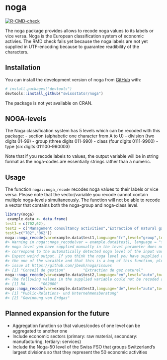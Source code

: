 
<!-- README.md is generated from README.Rmd. Please edit that file -->

# noga

<!-- badges: start -->

[![R-CMD-check](https://github.com/SwissStatsR/noga/actions/workflows/R-CMD-check.yaml/badge.svg)](https://github.com/SwissStatsR/noga/actions/workflows/R-CMD-check.yaml)
<!-- badges: end -->

The noga package provides allows to recode noga values to its labels or
vice versa. Noga is the European classification system of economic
activies. The RMD check fails yet because the noga labels are not yet
supplied in UTF-encoding because to guarantee readibility of the
characters.

## Installation

You can install the development version of noga from
[GitHub](https://github.com/) with:

``` r
# install.packages("devtools")
devtools::install_github("swissstatsr/noga")
```

The package is not yet available on CRAN.

## NOGA-levels

The Noga clasisfication system has 5 levels which can be recoded with
this package: - section (alphabetic one character from A to U) -
division (two digits 01-99) - group (three digits 011-990) - class (four
digits 0111-9900) - type (six digits 011100-990003)

Note that if you recode labels to values, the output variable will be in
string format as the noga-codes are essentially strings rather than a
numeric.

## Usage

The function `noga::noga_recode` recodes noga values to their labels or
vice versa. Please note that the vector/variable you recode cannot
contain multiple noga-levels simultaneously. The function will not be
able to recode a vector that contains both the noga-group and noga-class
level.

``` r
library(noga)
 example.data <- data.frame(
test1 = c(702,62),
test2 = c("Management consultancy activities","Extraction of natural gas"),
test3=c("702","062"))
noga::noga_recode(var=example.data$test1,language="fr",level="group",to="auto")
#> Warning in noga::noga_recode(var = example.data$test1, language = "fr", : The
#> noga level you have supplied manually in the level parameter does not
#> correspond to the automatically detected noga level of the input variable.
#> Expect weird output. If you think the noga level you have supplied does match
#> the one of the varaible and that this is a bug of this function, please open an
#> issue at https://github.com/jbeoh/noga/issues
#> [1] "Conseil de gestion"        "Extraction de gaz naturel"
noga::noga_recode(var=example.data$test2,language="en",level="auto",to="values")
#> The following values in the supplied variable could not be recoded and has been set to `NA` as there was no according NOGA-level match: Management consultancy activities
#> [1] NA       "062000"
noga::noga_recode(var=example.data$test3,language="de",level="auto",to="auto")
#> [1] "Public-Relations- und Unternehmensberatung"
#> [2] "Gewinnung von Erdgas"
```

## Planned expansion for the future

- Aggregation function so that values/codes of one level can be
  aggregated to another one
- Include economic sectors (primary: raw material, secondary:
  manufacturing, tertiary: services)
- Include the Noga-50 level of the Swiss FSO that groups Switzerland’s
  largest divisions so that they represent the 50 economic activities
